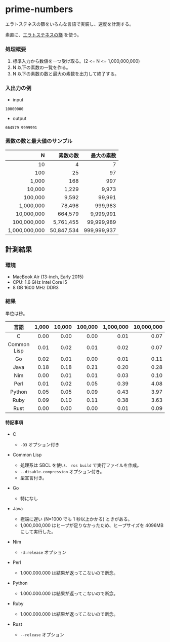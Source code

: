 # prime-numbers

エラトステネスの篩をいろんな言語で実装し、速度を計測する。

素直に、[エラトステネスの篩](https://ja.wikipedia.org/wiki/%E3%82%A8%E3%83%A9%E3%83%88%E3%82%B9%E3%83%86%E3%83%8D%E3%82%B9%E3%81%AE%E7%AF%A9) を使う。

### 処理概要

1. 標準入力から数値を一つ受け取る。(2 <= N <= 1,000,000,000)
2. N 以下の素数の一覧を作る。
3. N 以下の素数の数と最大の素数を出力して終了する。

### 入出力の例

- input

```
10000000
```

- output

```
664579 9999991
```

### 素数の数と最大値のサンプル

|             N |   素数の数 |  最大の素数 |
|--------------:|-----------:|------------:|
|            10 |          4 |           7 |
|           100 |         25 |          97 |
|         1,000 |        168 |         997 |
|        10,000 |      1,229 |       9,973 |
|       100,000 |      9,592 |      99,991 |
|     1,000,000 |     78,498 |     999,983 |
|    10,000,000 |    664,579 |   9,999,991 |
|   100,000,000 |  5,761,455 |  99,999,989 |
| 1,000,000,000 | 50,847,534 | 999,999,937 |


## 計測結果

### 環境

- MacBook Air (13-inch, Early 2015)
- CPU: 1.6 GHz Intel Core i5
- 8 GB 1600 MHz DDR3

### 結果

単位は秒。

| 言語        | 1,000 | 10,000 | 100,000 | 1,000,000 | 10,000,000 | 100,000,000 | 1,000,000,000 |
|:-----------:|------:|-------:|--------:|----------:|-----------:|------------:|--------------:|
| C           |  0.00 |   0.00 |    0.00 |      0.01 |       0.07 |        0.83 |          8.98 |
| Common Lisp |  0.01 |   0.02 |    0.01 |      0.02 |       0.07 |        0.76 |          8.34 |
| Go          |  0.02 |   0.01 |    0.00 |      0.01 |       0.11 |        1.11 |         11.46 |
| Java        |  0.18 |   0.18 |    0.21 |      0.20 |       0.28 |        2.26 |         40.62 |
| Nim         |  0.00 |   0.01 |    0.01 |      0.03 |       0.10 |        0.99 |         11.29 |
| Perl        |  0.01 |   0.02 |    0.05 |      0.39 |       4.08 |       50.84 |         --.-- |
| Python      |  0.05 |   0.05 |    0.09 |      0.43 |       3.97 |       47.71 |         --.-- |
| Ruby        |  0.09 |   0.10 |    0.11 |      0.38 |       3.63 |       43.38 |         --.-- |
| Rust        |  0.00 |   0.00 |    0.00 |      0.01 |       0.09 |        0.94 |         10.64 |


#### 特記事項

- C

  - `-O3` オプション付き

- Common Lisp

  - 処理系は SBCL を使い、 `ros build` で実行ファイルを作成。
  - `--disable-compression` オプション付き。
  - 型宣言付き。

- Go

  - 特になし

- Java

  - 極端に遅い (N=1000 でも 1 秒以上かかる) ときがある。
  - 1,000,000,000 はヒープが足りなかったため、ヒープサイズを 4096MB にして実行した。

- Nim

  - `-d:release` オプション

- Perl

  - 1.000.000.000 は結果が返ってこないので断念。

- Python

  - 1.000.000.000 は結果が返ってこないので断念。

- Ruby

  - 1.000.000.000 は結果が返ってこないので断念。

- Rust

  - `--release` オプション
